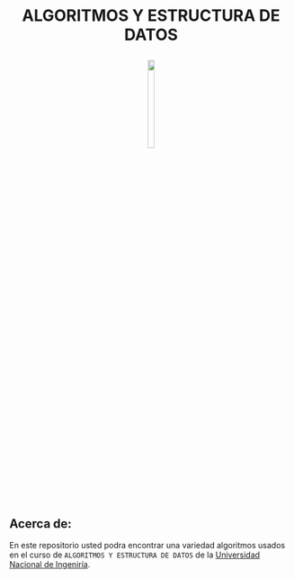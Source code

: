 <h1 align="center">
<p>ALGORITMOS Y ESTRUCTURA DE DATOS</p>
</h1>

<center>
<img src="https://upload.wikimedia.org/wikipedia/commons/f/f7/Uni-logo_transparente_granate.png" height ="20%" width="15%">
</center>

<h2>Acerca de:</h2>

En este repositorio usted podra encontrar una variedad algoritmos usados en el curso de ``ALGORITMOS Y ESTRUCTURA DE DATOS`` de la [Universidad Nacional de Ingeniría](https://www.uni.edu.pe/).